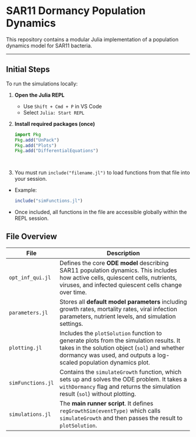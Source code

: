 # SAR11 Dormancy Population Dynamics

This repository contains a modular Julia implementation of a population dynamics model for SAR11 bacteria.

---

## Initial Steps

To run the simulations locally:

1. **Open the Julia REPL**
   - Use `Shift + Cmd + P` in VS Code
   - Select `Julia: Start REPL`

2. **Install required packages (once)**
   ```julia
   import Pkg
   Pkg.add("UnPack")
   Pkg.add("Plots")
   Pkg.add("DifferentialEquations")

  
3. You must run `include("filename.jl")` to load functions from that file into your session.
  - Example:
    ```julia
    include("simFunctions.jl")
    ```
  - Once included, all functions in the file are accessible globally within the REPL session.


## File Overview

| File              | Description |
|-------------------|-------------|
| `opt_inf_qui.jl`  | Defines the core **ODE model** describing SAR11 population dynamics. This includes how active cells, quiescent cells, nutrients, viruses, and infected quiescent cells change over time. |
| `parameters.jl`   | Stores all **default model parameters** including growth rates, mortality rates, viral infection parameters, nutrient levels, and simulation settings. |
| `plotting.jl`     | Includes the `plotSolution` function to generate plots from the simulation results. It takes in the solution object (`sol`) and whether dormancy was used, and outputs a log-scaled population dynamics plot. |
| `simFunctions.jl` | Contains the `simulateGrowth` function, which sets up and solves the ODE problem. It takes a `withDormancy` flag and returns the simulation result (`sol`) without plotting. |
| `simulations.jl`  | The **main runner script**. It defines `regGrowthSim(eventType)` which calls `simulateGrowth` and then passes the result to `plotSolution`. |
